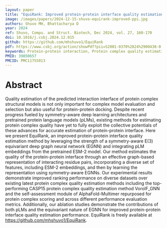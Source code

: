 ```yaml
---
layout: paper
title: "EquiRank: Improved protein-protein interface quality estimation using protein language-model-informed equivariant graph neural networks"
image: /images/papers/2024-12-15-shuvo-equirank-improved-ppi.jpg
authors: Shuvo MH, Bhattacharya D
year: 2024
ref: Shuvo, Compu. and Struct. Biotech, Dec 2024, vol. 27, 160-170
doi: 10.1016/j.csbj.2024.12.015
github: https://github.com/mhshuvo1/EquiRank
pdf: https://www.csbj.org/action/showPdf?pii=S2001-0370%2824%2900438-0
keywords: Protein-protein interaction, Protein complex quality estimation, Protein language models, Graph neural networks, Deep learning
PMID: 39850657
PMCID: PMC11755013
---
```


# Abstract

Quality estimation of the predicted interaction interface of protein complex structural models is not only important for complex model evaluation and selection but also useful for protein-protein docking. Despite recent progress fueled by symmetry-aware deep learning architectures and pretrained protein language models (pLMs), existing methods for estimating protein complex quality have yet to fully exploit the collective potentials of these advances for accurate estimation of protein-protein interface. Here we present EquiRank, an improved protein-protein interface quality estimation method by leveraging the strength of a symmetry-aware E(3) equivariant deep graph neural network (EGNN) and integrating pLM embeddings from the pretrained ESM-2 model. Our method estimates the quality of the protein-protein interface through an effective graph-based representation of interacting residue pairs, incorporating a diverse set of features, including ESM-2 embeddings, and then by learning the representation using symmetry-aware EGNNs. Our experimental results demonstrate improved ranking performance on diverse datasets over existing latest protein complex quality estimation methods including the top-performing CASP15 protein complex quality estimation method VoroIF_GNN and the self-assessment module of AlphaFold-Multimer repurposed for protein complex scoring and across different performance evaluation metrics. Additionally, our ablation studies demonstrate the contributions of both pLMs and the equivariant nature of EGNN for improved protein-protein interface quality estimation performance. EquiRank is freely available at https://github.com/mhshuvo1/EquiRank.



